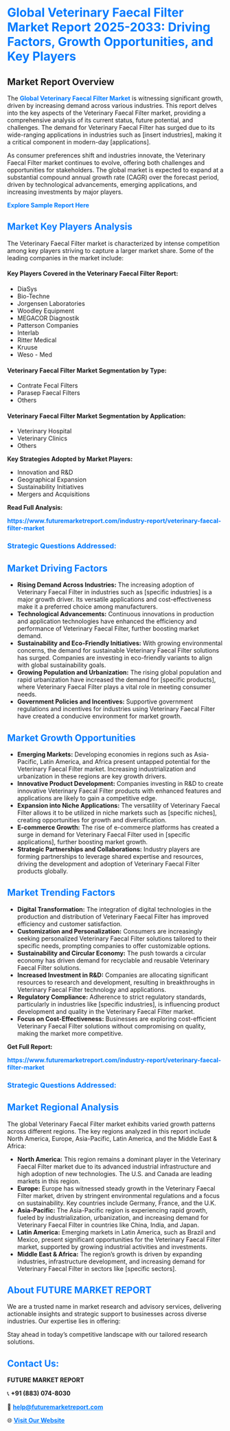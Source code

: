<h1 style="color: #007BFF;">Global Veterinary Faecal Filter Market Report 2025-2033: Driving Factors, Growth Opportunities, and Key Players</h1>

<section id="overview">
<h2>Market Report Overview</h2>
<p>The <a href="https://www.futuremarketreport.com/industry-report/veterinary-faecal-filter-market" style="color: #007BFF; text-decoration: none;"><strong>Global Veterinary Faecal Filter Market</strong></a> is witnessing significant growth, driven by increasing demand across various industries. This report delves into the key aspects of the Veterinary Faecal Filter market, providing a comprehensive analysis of its current status, future potential, and challenges. The demand for Veterinary Faecal Filter has surged due to its wide-ranging applications in industries such as [insert industries], making it a critical component in modern-day [applications].</p>
<p>As consumer preferences shift and industries innovate, the Veterinary Faecal Filter market continues to evolve, offering both challenges and opportunities for stakeholders. The global market is expected to expand at a substantial compound annual growth rate (CAGR) over the forecast period, driven by technological advancements, emerging applications, and increasing investments by major players.</p>
</section>

<section id="overview">
<p><a href="https://www.futuremarketreport.com/request-sample/reportId=77514" style="color: #007BFF; text-decoration: none;"><strong>Explore Sample Report Here</strong></a></p>
</section>

<section id="key-players">
<h2 style="color: #007BFF;">Market Key Players Analysis</h2>
<p>The Veterinary Faecal Filter market is characterized by intense competition among key players striving to capture a larger market share. Some of the leading companies in the market include:</p>
<h4>Key Players Covered in the Veterinary Faecal Filter Report:</h4>
<ul><li>DiaSys</li><li>Bio-Techne</li><li>Jorgensen Laboratories</li><li>Woodley Equipment</li><li>MEGACOR Diagnostik</li><li>Patterson Companies</li><li>Interlab</li><li>Ritter Medical</li><li>Kruuse</li><li>Weso - Med</li></ul>
<h4>Veterinary Faecal Filter Market Segmentation by Type:</h4>
<ul><li>Contrate Fecal Filters</li><li>Parasep Faecal Filters</li><li>Others</li></ul>

<h4>Veterinary Faecal Filter Market Segmentation by Application:</h4>
<ul><li>Veterinary Hospital</li><li>Veterinary Clinics</li><li>Others</li></ul>
<p><strong>Key Strategies Adopted by Market Players:</strong></p>
<ul>
<li>Innovation and R&D</li>
<li>Geographical Expansion</li>
<li>Sustainability Initiatives</li>
<li>Mergers and Acquisitions</li>
</ul>
</section>

<section>
<p><strong>Read Full Analysis: </strong></p><a href="https://www.futuremarketreport.com/industry-report/veterinary-faecal-filter-market" style="color: #007BFF; text-decoration: none;"><strong>https://www.futuremarketreport.com/industry-report/veterinary-faecal-filter-market</strong></a>
<h3 style="color: #007BFF;">Strategic Questions Addressed:</h3>
</section>

<section id="driving-factors">
<h2 style="color: #007BFF;">Market Driving Factors</h2>
<ul>
<li><strong>Rising Demand Across Industries:</strong> The increasing adoption of Veterinary Faecal Filter in industries such as [specific industries] is a major growth driver. Its versatile applications and cost-effectiveness make it a preferred choice among manufacturers.</li>
<li><strong>Technological Advancements:</strong> Continuous innovations in production and application technologies have enhanced the efficiency and performance of Veterinary Faecal Filter, further boosting market demand.</li>
<li><strong>Sustainability and Eco-Friendly Initiatives:</strong> With growing environmental concerns, the demand for sustainable Veterinary Faecal Filter solutions has surged. Companies are investing in eco-friendly variants to align with global sustainability goals.</li>
<li><strong>Growing Population and Urbanization:</strong> The rising global population and rapid urbanization have increased the demand for [specific products], where Veterinary Faecal Filter plays a vital role in meeting consumer needs.</li>
<li><strong>Government Policies and Incentives:</strong> Supportive government regulations and incentives for industries using Veterinary Faecal Filter have created a conducive environment for market growth.</li>
</ul>
</section>

<section id="growth-opportunities">
<h2 style="color: #007BFF;">Market Growth Opportunities</h2>
<ul>
<li><strong>Emerging Markets:</strong> Developing economies in regions such as Asia-Pacific, Latin America, and Africa present untapped potential for the Veterinary Faecal Filter market. Increasing industrialization and urbanization in these regions are key growth drivers.</li>
<li><strong>Innovative Product Development:</strong> Companies investing in R&D to create innovative Veterinary Faecal Filter products with enhanced features and applications are likely to gain a competitive edge.</li>
<li><strong>Expansion into Niche Applications:</strong> The versatility of Veterinary Faecal Filter allows it to be utilized in niche markets such as [specific niches], creating opportunities for growth and diversification.</li>
<li><strong>E-commerce Growth:</strong> The rise of e-commerce platforms has created a surge in demand for Veterinary Faecal Filter used in [specific applications], further boosting market growth.</li>
<li><strong>Strategic Partnerships and Collaborations:</strong> Industry players are forming partnerships to leverage shared expertise and resources, driving the development and adoption of Veterinary Faecal Filter products globally.</li>
</ul>
</section>

<section id="trending-factors">
<h2 style="color: #007BFF;">Market Trending Factors</h2>
<ul>
<li><strong>Digital Transformation:</strong> The integration of digital technologies in the production and distribution of Veterinary Faecal Filter has improved efficiency and customer satisfaction.</li>
<li><strong>Customization and Personalization:</strong> Consumers are increasingly seeking personalized Veterinary Faecal Filter solutions tailored to their specific needs, prompting companies to offer customizable options.</li>
<li><strong>Sustainability and Circular Economy:</strong> The push towards a circular economy has driven demand for recyclable and reusable Veterinary Faecal Filter solutions.</li>
<li><strong>Increased Investment in R&D:</strong> Companies are allocating significant resources to research and development, resulting in breakthroughs in Veterinary Faecal Filter technology and applications.</li>
<li><strong>Regulatory Compliance:</strong> Adherence to strict regulatory standards, particularly in industries like [specific industries], is influencing product development and quality in the Veterinary Faecal Filter market.</li>
<li><strong>Focus on Cost-Effectiveness:</strong> Businesses are exploring cost-efficient Veterinary Faecal Filter solutions without compromising on quality, making the market more competitive.</li>
</ul>
</section>

<section>
<p><strong>Get Full Report: </strong></p><a href="https://www.futuremarketreport.com/industry-report/veterinary-faecal-filter-market" style="color: #007BFF; text-decoration: none;"><strong>https://www.futuremarketreport.com/industry-report/veterinary-faecal-filter-market</strong></a>
<h3 style="color: #007BFF;">Strategic Questions Addressed:</h3>
</section>


<section id="regional-analysis">
<h2 style="color: #007BFF;">Market Regional Analysis</h2>
<p>The global Veterinary Faecal Filter market exhibits varied growth patterns across different regions. The key regions analyzed in this report include North America, Europe, Asia-Pacific, Latin America, and the Middle East & Africa:</p>
<ul>
<li><strong>North America:</strong> This region remains a dominant player in the Veterinary Faecal Filter market due to its advanced industrial infrastructure and high adoption of new technologies. The U.S. and Canada are leading markets in this region.</li>
<li><strong>Europe:</strong> Europe has witnessed steady growth in the Veterinary Faecal Filter market, driven by stringent environmental regulations and a focus on sustainability. Key countries include Germany, France, and the U.K.</li>
<li><strong>Asia-Pacific:</strong> The Asia-Pacific region is experiencing rapid growth, fueled by industrialization, urbanization, and increasing demand for Veterinary Faecal Filter in countries like China, India, and Japan.</li>
<li><strong>Latin America:</strong> Emerging markets in Latin America, such as Brazil and Mexico, present significant opportunities for the Veterinary Faecal Filter market, supported by growing industrial activities and investments.</li>
<li><strong>Middle East & Africa:</strong> The region’s growth is driven by expanding industries, infrastructure development, and increasing demand for Veterinary Faecal Filter in sectors like [specific sectors].</li>
</ul>
</section>

<footer>
<h2 style="color: #007BFF;">About FUTURE MARKET REPORT</h2>
<p>We are a trusted name in market research and advisory services, delivering actionable insights and strategic support to businesses across diverse industries. Our expertise lies in offering:</p>

<p>Stay ahead in today’s competitive landscape with our tailored research solutions.</p>

<h2 style="color: #007BFF;">Contact Us:</h2>
<p><strong>FUTURE MARKET REPORT</strong></p>
<p>📞 <strong>+91 (883) 074-8030</strong></p>
<p>📧 <strong><a href="mailto:help@futuremarketreport.com" style="color: #007BFF;">help@futuremarketreport.com</a></strong></p>
<p>🌐 <strong><a href="https://www.futuremarketreport.com/" style="color: #007BFF;">Visit Our Website</a></strong></p>
</footer>
